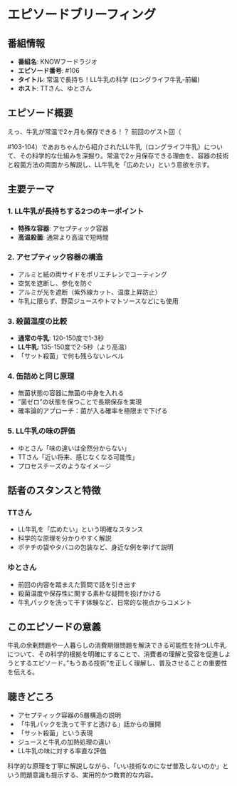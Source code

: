 # エピソードブリーフィング

## 番組情報
- **番組名**: KNOWフードラジオ
- **エピソード番号**: #106
- **タイトル**: 常温で長持ち！LL牛乳の科学 (ロングライフ牛乳-前編)
- **ホスト**: TTさん、ゆとさん

## エピソード概要

えっ、牛乳が常温で2ヶ月も保存できる！？
前回のゲスト回（

#103-104）であおちゃんから紹介されたLL牛乳（ロングライフ牛乳）について、その科学的な仕組みを深掘り。常温で2ヶ月保存できる理由を、容器の技術と殺菌方法の両面から解説し、LL牛乳を「広めたい」という意欲を示す。

## 主要テーマ

### 1. LL牛乳が長持ちする2つのキーポイント
- **特殊な容器**: アセプティック容器
- **高温殺菌**: 通常より高温で短時間

### 2. アセプティック容器の構造
- アルミと紙の両サイドをポリエチレンでコーティング
- 空気を遮断し、参化を防ぐ
- アルミが光を遮断（紫外線カット、温度上昇防止）
- 牛乳に限らず、野菜ジュースやトマトソースなどにも使用

### 3. 殺菌温度の比較
- **通常の牛乳**: 120-150度で1-3秒
- **LL牛乳**: 135-150度で2-5秒（より高温）
- 「サット殺菌」で何も残らないレベル

### 4. 缶詰めと同じ原理
- 無菌状態の容器に無菌の中身を入れる
- ”菌ゼロ”の状態を保つことで長期保存を実現
- 確率論的アプローチ：菌が入る確率を極限まで下げる

### 5. LL牛乳の味の評価
- ゆとさん「味の違いは全然分からない」
- TTさん「近い将来、感じなくなる可能性」
- プロセスチーズのようなイメージ

## 話者のスタンスと特徴

### TTさん
- LL牛乳を「広めたい」という明確なスタンス
- 科学的な原理を分かりやすく解説
- ポテチの袋やタバコの包装など、身近な例を挙げて説明

### ゆとさん
- 前回の内容を踏まえた質問で話を引き出す
- 殺菌温度や保存性に関する素朴な疑問を投げかける
- 牛乳パックを洗って干す体験など、日常的な視点からコメント

## このエピソードの意義

牛乳の余剰問題や一人暮らしの消費期限問題を解決できる可能性を持つLL牛乳について、その科学的根拠を明確にすることで、消費者の理解と受容を促進しようとするエピソード。”もうある技術”を正しく理解し、普及させることの重要性を伝える。

## 聴きどころ
- アセプティック容器の5層構造の説明
- 「牛乳パックを洗って干すと透ける」話からの展開
- 「サット殺菌」という表現
- ジュースと牛乳の加熱処理の違い
- LL牛乳の味に対する率直な評価

科学的な原理を丁寧に解説しながら、「いい技術なのになぜ普及しないのか」という問題意識も提示する、実用的かつ教育的な内容。
